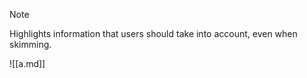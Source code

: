 > [!NOTE]
> Highlights information that users should take into account, even when skimming.

![[a.md]]
